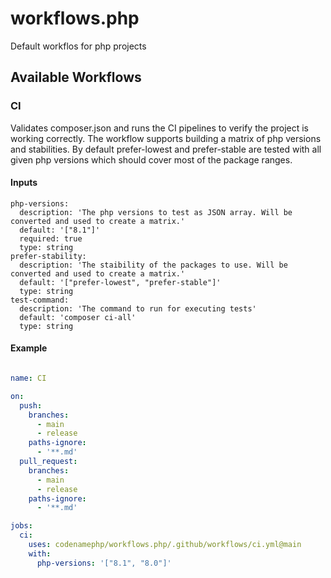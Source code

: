 # workflows.php
Default workflos for php projects

## Available Workflows

### CI

Validates composer.json and runs the CI pipelines to verify the project is working correctly. The workflow supports building a matrix of php versions and stabilities. By default prefer-lowest and prefer-stable are tested with all given php versions which should cover most of the package ranges. 

#### Inputs
    php-versions:
      description: 'The php versions to test as JSON array. Will be converted and used to create a matrix.'
      default: '["8.1"]'
      required: true
      type: string
    prefer-stability:
      description: 'The staibility of the packages to use. Will be converted and used to create a matrix.'
      default: '["prefer-lowest", "prefer-stable"]'
      type: string
    test-command:
      description: 'The command to run for executing tests'
      default: 'composer ci-all'
      type: string

#### Example

```yaml

name: CI

on:
  push:
    branches:
      - main
      - release
    paths-ignore:
      - '**.md'
  pull_request:
    branches:
      - main
      - release
    paths-ignore:
      - '**.md'

jobs:
  ci:
    uses: codenamephp/workflows.php/.github/workflows/ci.yml@main
    with:
      php-versions: '["8.1", "8.0"]'
```
